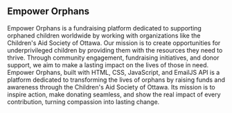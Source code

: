 <h2>Empower Orphans</h2> 
<p>Empower Orphans is a fundraising platform dedicated to supporting orphaned children worldwide by working with organizations like the Children's Aid Society of Ottawa. Our mission is to create opportunities for underprivileged children by providing them with the resources they need to thrive. Through community engagement, fundraising initiatives, and donor support, we aim to make a lasting impact on the lives of those in need. Empower Orphans, built with HTML, CSS, JavaScript, and EmailJS API is a platform dedicated to transforming the lives of orphans by raising funds and awareness through the Children's Aid Society of Ottawa. Its mission is to inspire action, make donating seamless, and show the real impact of every contribution, turning compassion into lasting change.</p>
